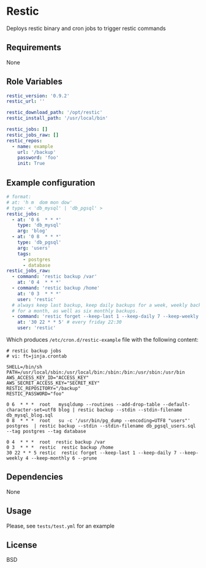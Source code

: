 Restic
=======

Deploys restic binary and cron jobs to trigger restic commands

Requirements
------------

None

Role Variables
--------------

```yaml
restic_version: '0.9.2'
restic_url: ''

restic_download_path: '/opt/restic'
restic_install_path: '/usr/local/bin'

restic_jobs: []
restic_jobs_raw: []
restic_repos:
  - name: example
    url: '/backup'
    password: 'foo'
    init: True
```

Example configuration
---------------------

```yaml
# format:
# at: 'h m  dom mon dow'
# type: < 'db_mysql' | 'db_pgsql' >
restic_jobs:
  - at: '0 6  * * *'
    type: 'db_mysql'
    arg: 'blog'
  - at: '0 8  * * *'
    type: 'db_pgsql'
    arg: 'users'
    tags:
      - postgres
      - database
restic_jobs_raw:
  - command: 'restic backup /var'
    at: '0 4  * * *'
  - command: 'restic backup /home'
    at: '0 3  * * *'
    user: 'restic'
  # always keep last backup, keep daily backups for a week, weekly backups
  # for a month, as well as six monthly backups.
  - command: 'restic forget --keep-last 1 --keep-daily 7 --keep-weekly 4 --keep-monthly 6 --prune'
    at: '30 22 * * 5' # every friday 22:30
    user: 'restic'
```

Which produces `/etc/cron.d/restic-example` file with the following content:

```
# restic backup jobs
# vi: ft=jinja.crontab

SHELL=/bin/sh
PATH=/usr/local/sbin:/usr/local/bin:/sbin:/bin:/usr/sbin:/usr/bin
AWS_ACCESS_KEY_ID="ACCESS_KEY"
AWS_SECRET_ACCESS_KEY="SECRET_KEY"
RESTIC_REPOSITORY="/backup"
RESTIC_PASSWORD="foo"

0 6  * * *  root   mysqldump --routines --add-drop-table --default-character-set=utf8 blog | restic backup --stdin --stdin-filename db_mysql_blog.sql
0 8  * * *  root   su -c '/usr/bin/pg_dump --encoding=UTF8 "users"' postgres  | restic backup --stdin --stdin-filename db_pgsql_users.sql --tag postgres --tag database

0 4  * * *  root  restic backup /var
0 3  * * *  restic  restic backup /home
30 22 * * 5 restic  restic forget --keep-last 1 --keep-daily 7 --keep-weekly 4 --keep-monthly 6 --prune
```

Dependencies
------------

None

Usage
-----

Please, see `tests/test.yml` for an example

License
-------

BSD
